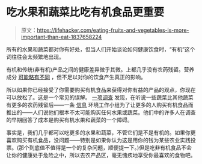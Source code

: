 # 吃水果和蔬菜比吃有机食品更重要

> 原文：<https://lifehacker.com/eating-fruits-and-vegetables-is-more-important-than-eat-1837658224>

所有的水果和蔬菜都对你有好处，但当人们开始谈论如何健康饮食时，“有机”这个词往往会太频繁地出现。



有机和传统(非有机)产品之间的健康差异微乎其微。上都几乎没有农药残留。营养成分 [可能略有不同](https://www.npr.org/sections/thesalt/2014/07/11/330760923/are-organic-vegetables-more-nutritious-after-all) ，但不足以对你的饮食产生真正的影响。

所以如果你已经接受了你需要购买有机食品来获得对你有益的产品的观点，你现在可以放松了。这是一个常见的误解。 [一项调查](https://journals.lww.com/nutritiontodayonline/Fulltext/2016/09000/Low_Income_Shoppers_and_Fruit_and_Vegetables__What.6.aspx?WT.mc_id=HPxADx20100319xMP) 发现，在听说一些蔬菜比其他蔬菜有更多的农药残留后——一条 [信息](https://lifehacker.com/why-you-shouldnt-buy-organic-based-on-the-dirty-dozen-1689190822) 环境工作小组为了让更多的人购买有机食品而推出的——人们说他们根本不太可能购买任何水果或蔬菜。他们中的许多人在调查的早期回答了成本是购买有机水果和蔬菜的一个障碍。

事实是，我们几乎都可以吃更多的水果和蔬菜，不管它们是不是有机的。如果你更喜欢购买有机食品，没问题——特别是如果你认为这是用你的钱为某些农业实践投票。(那个到底值不值得是一个的复杂问题，顺便提一下。)但是吃非有机食品不会让你的健康处于危险之中，所以去农产品区，毫无愧疚地享受你最喜欢的食物吧。